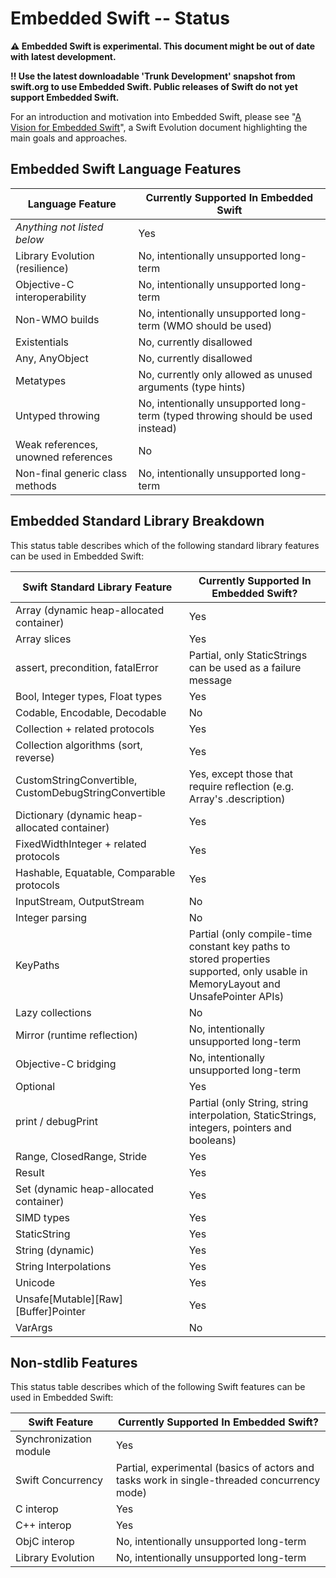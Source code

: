 # Embedded Swift -- Status

**⚠️ Embedded Swift is experimental. This document might be out of date with latest development.**

**‼️ Use the latest downloadable 'Trunk Development' snapshot from swift.org to use Embedded Swift. Public releases of Swift do not yet support Embedded Swift.**

For an introduction and motivation into Embedded Swift, please see "[A Vision for Embedded Swift](https://github.com/apple/swift-evolution/blob/main/visions/embedded-swift.md)", a Swift Evolution document highlighting the main goals and approaches.

## Embedded Swift Language Features

| **Language Feature**                                  | **Currently Supported In Embedded Swift** |
|-------------------------------------------------------|-------------------------------------------|
| *Anything not listed below*                           | Yes                                       |
| Library Evolution (resilience)                        | No, intentionally unsupported long-term   |
| Objective-C interoperability                          | No, intentionally unsupported long-term   |
| Non-WMO builds                                        | No, intentionally unsupported long-term (WMO should be used)  |
| Existentials                                          | No, currently disallowed       |
| Any, AnyObject                                        | No, currently disallowed       |
| Metatypes                                             | No, currently only allowed as unused arguments (type hints) |
| Untyped throwing                                      | No, intentionally unsupported long-term (typed throwing should be used instead) |
| Weak references, unowned references                   | No                                        |
| Non-final generic class methods						| No, intentionally unsupported long-term   |

## Embedded Standard Library Breakdown

This status table describes which of the following standard library features can be used in Embedded Swift:

| **Swift Standard Library Feature**                         | **Currently Supported In Embedded Swift?**          |
|------------------------------------------------------------|-----------------------------------------------------|
| Array (dynamic heap-allocated container)                   | Yes    |                                      
| Array slices                                               | Yes    |                                      
| assert, precondition, fatalError                           | Partial, only StaticStrings can be used as a failure message |
| Bool, Integer types, Float types                           | Yes    |
| Codable, Encodable, Decodable                              | No     |
| Collection + related protocols                             | Yes    |
| Collection algorithms (sort, reverse)                      | Yes    |
| CustomStringConvertible, CustomDebugStringConvertible      | Yes, except those that require reflection (e.g. Array's .description)     |
| Dictionary (dynamic heap-allocated container)              | Yes    |
| FixedWidthInteger + related protocols                      | Yes    |
| Hashable, Equatable, Comparable protocols                  | Yes    |
| InputStream, OutputStream                                  | No     |
| Integer parsing                                            | No     |
| KeyPaths                                                   | Partial (only compile-time constant key paths to stored properties supported, only usable in MemoryLayout and UnsafePointer APIs)     |
| Lazy collections                                           | No     |
| Mirror (runtime reflection)                                | No, intentionally unsupported long-term |
| Objective-C bridging                                       | No, intentionally unsupported long-term |
| Optional                                                   | Yes    |
| print / debugPrint                                         | Partial (only String, string interpolation, StaticStrings, integers, pointers and booleans) |
| Range, ClosedRange, Stride                                 | Yes    |
| Result                                                     | Yes    |
| Set (dynamic heap-allocated container)                     | Yes    |                                      
| SIMD types                                                 | Yes    |
| StaticString                                               | Yes    |
| String (dynamic)                                           | Yes    |
| String Interpolations                                      | Yes    |
| Unicode                                                    | Yes    |
| Unsafe\[Mutable\]\[Raw\]\[Buffer\]Pointer                  | Yes    |
| VarArgs                                                    | No     |

## Non-stdlib Features

This status table describes which of the following Swift features can be used in Embedded Swift:

| **Swift Feature**                                          | **Currently Supported In Embedded Swift?**          |
|------------------------------------------------------------|-----------------------------------------------------|
| Synchronization module                                     | Yes    |
| Swift Concurrency                                          | Partial, experimental (basics of actors and tasks work in single-threaded concurrency mode) |
| C interop                                                  | Yes    | 
| C++ interop                                                | Yes    |
| ObjC interop                                               | No, intentionally unsupported long-term |
| Library Evolution                                          | No, intentionally unsupported long-term |
